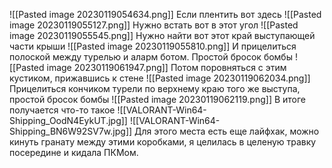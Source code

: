 ![[Pasted image 20230119054634.png]]
Если плентить вот здесь
![[Pasted image 20230119055127.png]]
Нужно встать вот в этот угол
![[Pasted image 20230119055545.png]]
Нужно найти вот этот край выступающей части крыши
![[Pasted image 20230119055810.png]]
И прицелиться полоской между турелью и аларм ботом. Простой бросок бомбы
![[Pasted image 20230119061947.png]]
Потом поровняться с этим кустиком, прижавшись к стене
![[Pasted image 20230119062034.png]]
Прицелиться кончиком турели по верхнему краю того же выступа, простой бросок бомбы
![[Pasted image 20230119062119.png]]
В итоге получается что-то такое
![[VALORANT-Win64-Shipping_OodN4EykUT.jpg]]
![[VALORANT-Win64-Shipping_BN6W92SV7w.jpg]]
Для этого места есть еще лайфхак, можно кинуть гранату между этими коробками, я целилась в целеную травку посередине и кидала ПКМом.